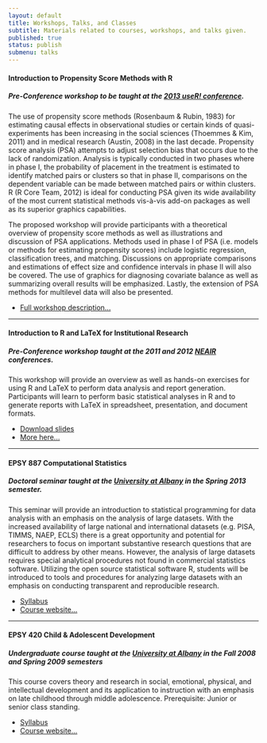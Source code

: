 ```yaml
---
layout: default	
title: Workshops, Talks, and Classes
subtitle: Materials related to courses, workshops, and talks given.
published: true
status: publish
submenu: talks
---
```

 
#### Introduction to Propensity Score Methods with R
##### Pre-Conference workshop to be taught at the [2013 useR! conference](http://www3.uclm.es/congresos/useR-2013).

The use of propensity score methods (Rosenbaum & Rubin, 1983) for estimating causal effects in observational studies or certain kinds of quasi-experiments has been increasing in the social sciences (Thoemmes & Kim, 2011) and in medical research (Austin, 2008) in the last decade. Propensity score analysis (PSA) attempts to adjust selection bias that occurs due to the lack of randomization. Analysis is typically conducted in two phases where in phase I, the probability of placement in the treatment is estimated to identify matched pairs or clusters so that in phase II, comparisons on the dependent variable can be made between matched pairs or within clusters. R (R Core Team, 2012) is ideal for conducting PSA given its wide availability of the most current statistical methods vis-à-vis add-on packages as well as its superior graphics capabilities.

The proposed workshop will provide participants with a theoretical overview of propensity score methods as well as illustrations and discussion of PSA applications. Methods used in phase I of PSA (i.e. models or methods for estimating propensity scores) include logistic regression, classification trees, and matching. Discussions on appropriate comparisons and estimations of effect size and confidence intervals in phase II will also be covered. The use of graphics for diagnosing covariate balance as well as summarizing overall results will be emphasized. Lastly, the extension of PSA methods for multilevel data will also be presented.

* [Full workshop description...](psaworkshop.html)

-------------------

#### Introduction to R and LaTeX for Institutional Research
##### Pre-Conference workshop taught at the 2011 and 2012 [NEAIR](http://neair.org) conferences.

This workshop will provide an overview as well as hands-on exercises for using R and LaTeX to perform data analysis and report generation. Participants will learn to perform basic statistical analyses in R and to generate reports with LaTeX in spreadsheet, presentation, and document formats.

* [Download slides](https://github.com/jbryer/IntroRandLaTeXforIR/blob/master/Slides/IntroRforIR-Presentation.pdf?raw=true)
* [More here...](https://github.com/jbryer/IntroRandLaTeXforIR)

-------------------


#### EPSY 887 Computational Statistics
##### Doctoral seminar taught at the [University at Albany](http://albany.edu) in the Spring 2013 semester.

This seminar will provide an introduction to statistical programming for data analysis with an emphasis on the analysis of large datasets. With the increased availability of large national and international datasets (e.g. PISA, TIMMS, NAEP, ECLS) there is a great opportunity and potential for researchers to focus on important substantive research questions that are difficult to address by other means. However, the analysis of large datasets requires special analytical procedures not found in commercial statistics software. Utilizing the open source statistical software R, students will be introduced to tools and procedures for analyzing large datasets with an emphasis on conducting transparent and reproducible research.

* [Syllabus](https://github.com/jbryer/CompStats/blob/master/Syllabus/CompStatsSyllabus.pdf?raw=true)
* [Course website...](https://github.com/jbryer/CompStats)

-------------------

#### EPSY 420 Child & Adolescent Development
##### Undergraduate course taught at the [University at Albany](http://albany.edu) in the Fall 2008 and Spring 2009 semesters

This course covers theory and research in social, emotional, physical, and intellectual development and its application to instruction with an emphasis on late childhood through middle adolescence. Prerequisite: Junior or senior class standing.

* [Syllabus](EPSY420-Spring2009-Syllabus.pdf)
* [Course website...](http://moodle.bryer.org/enrol/index.php?id=9)
